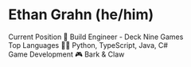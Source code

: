 # Ethan Grahn (he/him)

Current Position 💼 Build Engineer - Deck Nine Games \
Top Languages 👨‍💻 Python, TypeScript, Java, C# \
Game Development 🎮 Bark & Claw
